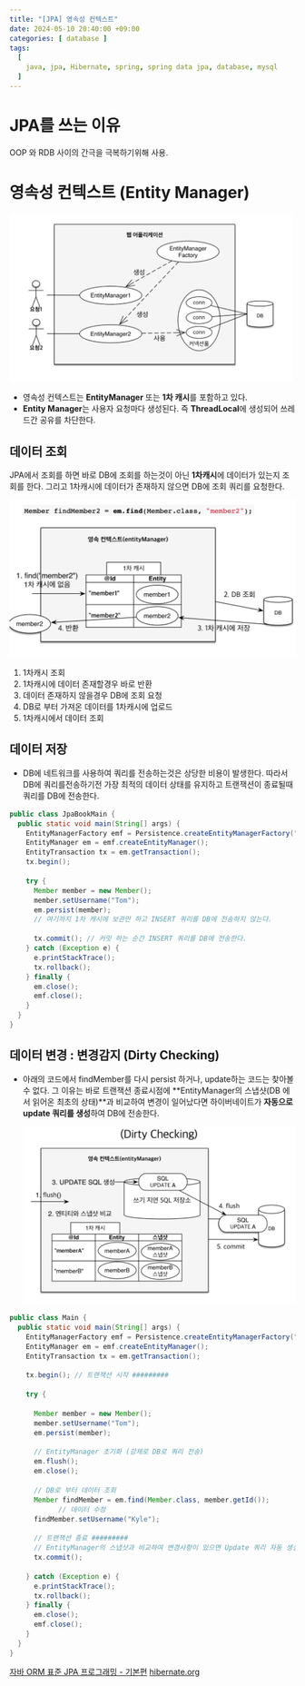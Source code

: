 ```yaml
---
title: "[JPA] 영속성 컨텍스트"
date: 2024-05-10 20:40:00 +09:00
categories: [ database ]
tags:
  [
    java, jpa, Hibernate, spring, spring data jpa, database, mysql
  ]
---
```

# JPA를 쓰는 이유

OOP 와 RDB 사이의 간극을 극복하기위해 사용.

# 영속성 컨텍스트 (Entity Manager)

<img src="/assets/img/entity-manager-1.png" alt="x509" width="500">

- 영속성 컨텍스트는 **EntityManager** 또는 **1차 캐시**를 포함하고 있다.
- **Entity Manager**는 사용자 요청마다 생성된다. 즉 **ThreadLocal**에 생성되어 쓰레드간 공유를 차단한다.

## 데이터 조회

JPA에서 조회를 하면 바로 DB에 조회를 하는것이 아닌 **1차캐시**에 데이터가 있는지 조회를 한다. 그리고 1차캐시에 데이터가 존재하지 않으면 DB에 조회 쿼리를 요청한다.

<img src="/assets/img/data-access.png" alt="x609" width="600">

1. 1차캐시 조회
2. 1차캐시에 데이터 존재할경우 바로 반환
3. 데이터 존재하지 않을경우 DB에 조회 요청
4. DB로 부터 가져온 데이터를 1차캐시에 업로드
5. 1차캐시에서 데이터 조회

## 데이터 저장

- DB에 네트워크를 사용하여 쿼리를 전송하는것은 상당한 비용이 발생한다. 따라서 DB에 쿼리를전송하기전 가장 최적의 데이터 상태를 유지하고 트랜잭션이 종료될때 쿼리를 DB에 전송한다.

```java
public class JpaBookMain {
  public static void main(String[] args) {
    EntityManagerFactory emf = Persistence.createEntityManagerFactory("hello");
    EntityManager em = emf.createEntityManager();
    EntityTransaction tx = em.getTransaction();
    tx.begin();

    try {
      Member member = new Member();
      member.setUsername("Tom");
      em.persist(member);
      // 여기까지 1차 캐시에 보관만 하고 INSERT 쿼리를 DB에 전송하지 않는다. 
      
      tx.commit(); // 커밋 하는 순간 INSERT 쿼리를 DB에 전송한다.
    } catch (Exception e) {
      e.printStackTrace();
      tx.rollback();
    } finally {
      em.close();
      emf.close();
    }
  }
}
```

## 데이터 변경 : 변경감지 (Dirty Checking)

- 아래의 코드에서 findMember를 다시 persist 하거나, update하는 코드는 찾아볼 수 없다. 그 이유는 바로 트랜잭션 종료시점에 **EntityManager의 스냅샷(DB 에서 읽어온 최초의 상태)**과 비교하여 변경이 일어났다면 하이버네이트가 **자동으로 update 쿼리를 생성**하여 DB에 전송한다.

  <img src="/assets/img/dirty-checking.png" alt="x609" width="600">


```java
public class Main {
  public static void main(String[] args) {
    EntityManagerFactory emf = Persistence.createEntityManagerFactory("config");
    EntityManager em = emf.createEntityManager();
    EntityTransaction tx = em.getTransaction();

    tx.begin(); // 트랜잭션 시작 #########

    try {

      Member member = new Member();
      member.setUsername("Tom");
      em.persist(member);
          
      // EntityManager 초기화 (강제로 DB로 쿼리 전송)    
      em.flush();
      em.close();

      // DB로 부터 데이터 조회
      Member findMember = em.find(Member.class, member.getId()); 
			// 데이터 수정
      findMember.setUsername("Kyle");
      
      // 트랜잭션 종료 #########
      // EntityManager의 스냅샷과 비교하여 변경사항이 있으면 Update 쿼리 자동 생성
      tx.commit();
      
    } catch (Exception e) {
      e.printStackTrace();
      tx.rollback();
    } finally {
      em.close();
      emf.close();
    }
  }
}
```

[자바 ORM 표준 JPA 프로그래밍 - 기본편](https://www.inflearn.com/course/ORM-JPA-Basic/dashboard)
[hibernate.org](https://hibernate.org/)
